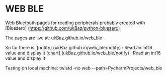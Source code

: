 # WEB BLE
Web Bluetooth pages for reading peripherals probably created with [Bluezero] (https://github.com/ukBaz/python-bluezero)

The pages are live at: ukBaz.github.io/web_ble

So far there is:
[notify] (ukBaz.github.io/web_ble/notify) : Read an int16 value and display it
[chart] (ukBaz.github.io/web_ble/notify) : Read an int16 value and display it



Testing on local machine:
twistd -no web --path=PycharmProjects/web_ble

